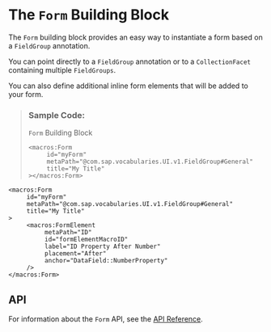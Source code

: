 <!-- loio391aad28bfc64616abe2500a631391c1 -->

# The `Form` Building Block

The `Form` building block provides an easy way to instantiate a form based on a `FieldGroup` annotation.



You can point directly to a `FieldGroup` annotation or to a `CollectionFacet` containing multiple `FieldGroups`.

You can also define additional inline form elements that will be added to your form.

> ### Sample Code:  
> `Form` Building Block
> 
> ```
> <macros:Form
>      id="myForm"
>      metaPath="@com.sap.vocabularies.UI.v1.FieldGroup#General"
>      title="My Title"
> ></macros:Form>
> ```

```
<macros:Form
     id="myForm"
     metaPath="@com.sap.vocabularies.UI.v1.FieldGroup#General"
     title="My Title"
>
     <macros:FormElement
          metaPath="ID"
          id="formElementMacroID"
          label="ID Property After Number"
          placement="After"
          anchor="DataField::NumberProperty"
     />
</macros:Form>
```



<a name="loio391aad28bfc64616abe2500a631391c1__section_r1c_sms_j5b"/>

## API

For information about the `Form` API, see the [API Reference](https://ui5.sap.com/#/api/sap.fe.macros.Form).

